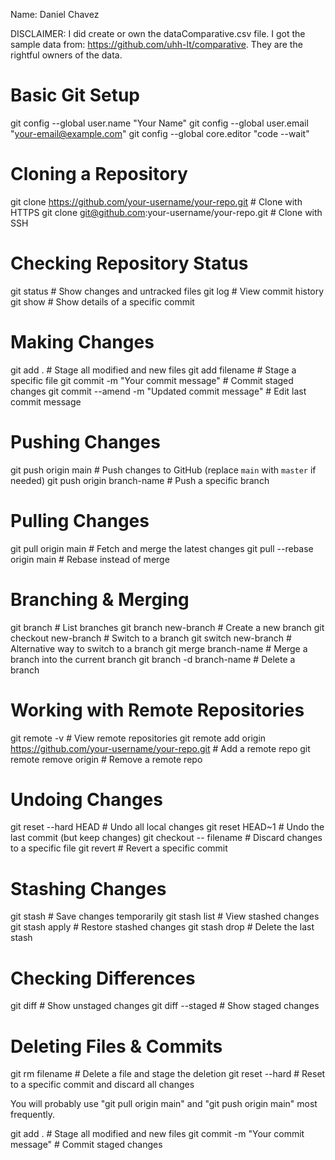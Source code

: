 Name: Daniel Chavez

DISCLAIMER: I did create or own the dataComparative.csv file. I got the sample data from: https://github.com/uhh-lt/comparative. They are the rightful owners of the data.

# Basic Git Setup
git config --global user.name "Your Name"
git config --global user.email "your-email@example.com"
git config --global core.editor "code --wait"

# Cloning a Repository
git clone https://github.com/your-username/your-repo.git  # Clone with HTTPS
git clone git@github.com:your-username/your-repo.git  # Clone with SSH

# Checking Repository Status
git status  # Show changes and untracked files
git log  # View commit history
git show <commit-hash>  # Show details of a specific commit

# Making Changes
git add .  # Stage all modified and new files
git add filename  # Stage a specific file
git commit -m "Your commit message"  # Commit staged changes
git commit --amend -m "Updated commit message"  # Edit last commit message

# Pushing Changes
git push origin main  # Push changes to GitHub (replace `main` with `master` if needed)
git push origin branch-name  # Push a specific branch

# Pulling Changes
git pull origin main  # Fetch and merge the latest changes
git pull --rebase origin main  # Rebase instead of merge

# Branching & Merging
git branch  # List branches
git branch new-branch  # Create a new branch
git checkout new-branch  # Switch to a branch
git switch new-branch  # Alternative way to switch to a branch
git merge branch-name  # Merge a branch into the current branch
git branch -d branch-name  # Delete a branch

# Working with Remote Repositories
git remote -v  # View remote repositories
git remote add origin https://github.com/your-username/your-repo.git  # Add a remote repo
git remote remove origin  # Remove a remote repo

# Undoing Changes
git reset --hard HEAD  # Undo all local changes
git reset HEAD~1  # Undo the last commit (but keep changes)
git checkout -- filename  # Discard changes to a specific file
git revert <commit-hash>  # Revert a specific commit

# Stashing Changes
git stash  # Save changes temporarily
git stash list  # View stashed changes
git stash apply  # Restore stashed changes
git stash drop  # Delete the last stash

# Checking Differences
git diff  # Show unstaged changes
git diff --staged  # Show staged changes

# Deleting Files & Commits
git rm filename  # Delete a file and stage the deletion
git reset --hard <commit-hash>  # Reset to a specific commit and discard all changes


You will probably use "git pull origin main" and "git push origin main" most frequently.


git add .  # Stage all modified and new files
git commit -m "Your commit message"  # Commit staged changes